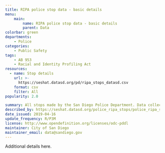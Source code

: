 ```yaml
---
title: RIPA police stop data - basic details
menu:
    main:
        name: RIPA police stop data - basic details
        parent: Data
colorbar: green
departments: 
    - Police
categories:
    - Public Safety
tags:
    - AB 953
    - Racial and Identity Profiling Act
resources:
  - name: Stop details
    url: >-
      https://seshat.datasd.org/pd/ripa_stops_datasd.csv
    format: csv
    filter: All
popularity: 2.0

summary: All stops made by the San Diego Police Department. Data collected conforms to requirements resulting from the Racial and Identity Profiling Act of 2015 (AB 953).
described_by: https://seshat.datasd.org/police_ripa_stops/police_ripa_stops_dictionary.csv
date_issued: 2019-04-16
update_frequency: R/P3M
license: http://www.opendefinition.org/licenses/odc-pddl
maintainer: City of San Diego
maintainer_email: data@sandiego.gov
---
```


Additional details here.